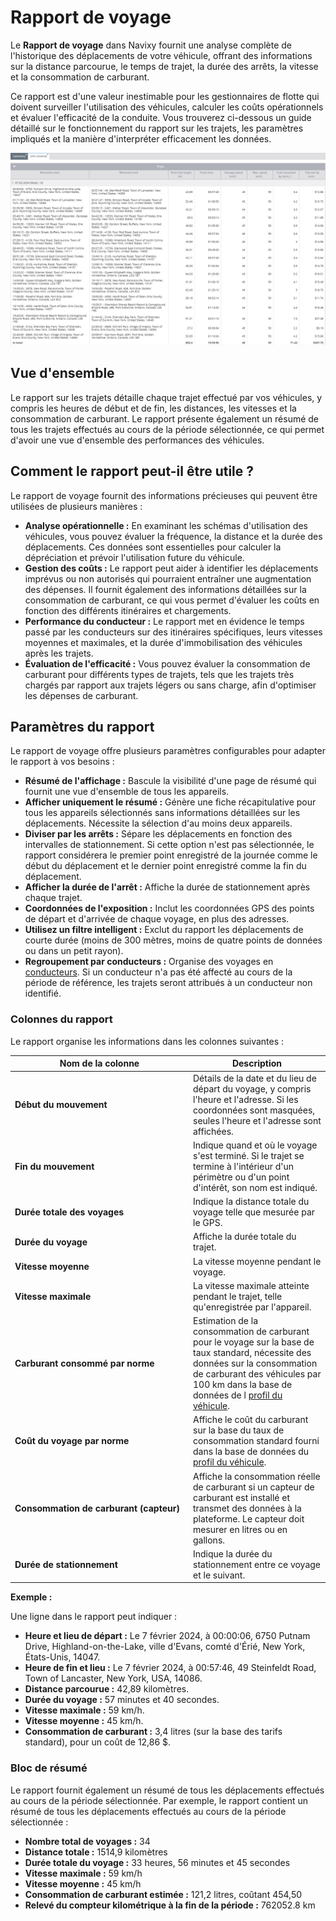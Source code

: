 # Rapport de voyage

Le **Rapport de voyage** dans Navixy fournit une analyse complète de l'historique des déplacements de votre véhicule, offrant des informations sur la distance parcourue, le temps de trajet, la durée des arrêts, la vitesse et la consommation de carburant.

Ce rapport est d'une valeur inestimable pour les gestionnaires de flotte qui doivent surveiller l'utilisation des véhicules, calculer les coûts opérationnels et évaluer l'efficacité de la conduite. Vous trouverez ci-dessous un guide détaillé sur le fonctionnement du rapport sur les trajets, les paramètres impliqués et la manière d'interpréter efficacement les données.

![](../../../guide-de-litilizateur/rapports/details-specifiques-du-rapport/attachments/image-20240815-010251.png)

## Vue d'ensemble

Le rapport sur les trajets détaille chaque trajet effectué par vos véhicules, y compris les heures de début et de fin, les distances, les vitesses et la consommation de carburant. Le rapport présente également un résumé de tous les trajets effectués au cours de la période sélectionnée, ce qui permet d'avoir une vue d'ensemble des performances des véhicules.

## Comment le rapport peut-il être utile ?

Le rapport de voyage fournit des informations précieuses qui peuvent être utilisées de plusieurs manières :

* **Analyse opérationnelle :** En examinant les schémas d'utilisation des véhicules, vous pouvez évaluer la fréquence, la distance et la durée des déplacements. Ces données sont essentielles pour calculer la dépréciation et prévoir l'utilisation future du véhicule.
* **Gestion des coûts :** Le rapport peut aider à identifier les déplacements imprévus ou non autorisés qui pourraient entraîner une augmentation des dépenses. Il fournit également des informations détaillées sur la consommation de carburant, ce qui vous permet d'évaluer les coûts en fonction des différents itinéraires et chargements.
* **Performance du conducteur :** Le rapport met en évidence le temps passé par les conducteurs sur des itinéraires spécifiques, leurs vitesses moyennes et maximales, et la durée d'immobilisation des véhicules après les trajets.
* **Évaluation de l'efficacité :** Vous pouvez évaluer la consommation de carburant pour différents types de trajets, tels que les trajets très chargés par rapport aux trajets légers ou sans charge, afin d'optimiser les dépenses de carburant.

## Paramètres du rapport

Le rapport de voyage offre plusieurs paramètres configurables pour adapter le rapport à vos besoins :

* **Résumé de l'affichage :** Bascule la visibilité d'une page de résumé qui fournit une vue d'ensemble de tous les appareils.
* **Afficher uniquement le résumé :** Génère une fiche récapitulative pour tous les appareils sélectionnés sans informations détaillées sur les déplacements. Nécessite la sélection d'au moins deux appareils.
* **Diviser par les arrêts :** Sépare les déplacements en fonction des intervalles de stationnement. Si cette option n'est pas sélectionnée, le rapport considérera le premier point enregistré de la journée comme le début du déplacement et le dernier point enregistré comme la fin du déplacement.
* **Afficher la durée de l'arrêt :** Affiche la durée de stationnement après chaque trajet.
* **Coordonnées de l'exposition :** Inclut les coordonnées GPS des points de départ et d'arrivée de chaque voyage, en plus des adresses.
* **Utilisez un filtre intelligent :** Exclut du rapport les déplacements de courte durée (moins de 300 mètres, moins de quatre points de données ou dans un petit rayon).
* **Regroupement par conducteurs :** Organise des voyages en [conducteurs](../../gestion-du-parc-automobile/conducteurs.md). Si un conducteur n'a pas été affecté au cours de la période de référence, les trajets seront attribués à un conducteur non identifié.

### Colonnes du rapport

Le rapport organise les informations dans les colonnes suivantes :

<table><thead><tr><th width="271">Nom de la colonne</th><th>Description</th></tr></thead><tbody><tr><td><strong>Début du mouvement</strong></td><td>Détails de la date et du lieu de départ du voyage, y compris l'heure et l'adresse. Si les coordonnées sont masquées, seules l'heure et l'adresse sont affichées.</td></tr><tr><td><strong>Fin du mouvement</strong></td><td>Indique quand et où le voyage s'est terminé. Si le trajet se termine à l'intérieur d'un périmètre ou d'un point d'intérêt, son nom est indiqué.</td></tr><tr><td><strong>Durée totale des voyages</strong></td><td>Indique la distance totale du voyage telle que mesurée par le GPS.</td></tr><tr><td><strong>Durée du voyage</strong></td><td>Affiche la durée totale du trajet.</td></tr><tr><td><strong>Vitesse moyenne</strong></td><td>La vitesse moyenne pendant le voyage.</td></tr><tr><td><strong>Vitesse maximale</strong></td><td>La vitesse maximale atteinte pendant le trajet, telle qu'enregistrée par l'appareil.</td></tr><tr><td><strong>Carburant consommé par norme</strong></td><td>Estimation de la consommation de carburant pour le voyage sur la base de taux standard, nécessite des données sur la consommation de carburant des véhicules par 100 km dans la base de données de l <a href="../../gestion-du-parc-automobile/vehicules.md">profil du véhicule</a>.</td></tr><tr><td><strong>Coût du voyage par norme</strong></td><td>Affiche le coût du carburant sur la base du taux de consommation standard fourni dans la base de données du <a href="../../gestion-du-parc-automobile/vehicules.md">profil du véhicule</a>.</td></tr><tr><td><strong>Consommation de carburant (capteur)</strong></td><td>Affiche la consommation réelle de carburant si un capteur de carburant est installé et transmet des données à la plateforme. Le capteur doit mesurer en litres ou en gallons.</td></tr><tr><td><strong>Durée de stationnement</strong></td><td>Indique la durée du stationnement entre ce voyage et le suivant.</td></tr></tbody></table>

**Exemple :**

Une ligne dans le rapport peut indiquer :

* **Heure et lieu de départ :** Le 7 février 2024, à 00:00:06, 6750 Putnam Drive, Highland-on-the-Lake, ville d'Evans, comté d'Érié, New York, États-Unis, 14047.
* **Heure de fin et lieu :** Le 7 février 2024, à 00:57:46, 49 Steinfeldt Road, Town of Lancaster, New York, USA, 14086.
* **Distance parcourue :** 42,89 kilomètres.
* **Durée du voyage :** 57 minutes et 40 secondes.
* **Vitesse maximale :** 59 km/h.
* **Vitesse moyenne :** 45 km/h.
* **Consommation de carburant :** 3,4 litres (sur la base des tarifs standard), pour un coût de 12,86 $.

### Bloc de résumé

Le rapport fournit également un résumé de tous les déplacements effectués au cours de la période sélectionnée. Par exemple, le rapport contient un résumé de tous les déplacements effectués au cours de la période sélectionnée :

* **Nombre total de voyages :** 34
* **Distance totale :** 1514,9 kilomètres
* **Durée totale du voyage :** 33 heures, 56 minutes et 45 secondes
* **Vitesse maximale :** 59 km/h
* **Vitesse moyenne :** 45 km/h
* **Consommation de carburant estimée :** 121,2 litres, coûtant 454,50
* **Relevé du compteur kilométrique à la fin de la période :** 762052.8 km
